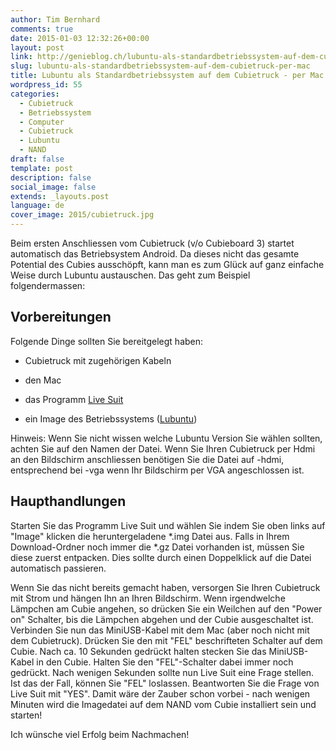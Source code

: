 ```yaml
---
author: Tim Bernhard
comments: true
date: 2015-01-03 12:32:26+00:00
layout: post
link: http://genieblog.ch/lubuntu-als-standardbetriebssystem-auf-dem-cubietruck-per-mac/
slug: lubuntu-als-standardbetriebssystem-auf-dem-cubietruck-per-mac
title: Lubuntu als Standardbetriebssystem auf dem Cubietruck - per Mac
wordpress_id: 55
categories:
  - Cubietruck
  - Betriebssystem 
  - Computer 
  - Cubietruck 
  - Lubuntu 
  - NAND
draft: false
template: post
description: false
social_image: false
extends: _layouts.post
language: de
cover_image: 2015/cubietruck.jpg
---
```


Beim ersten Anschliessen vom Cubietruck (v/o Cubieboard 3) startet automatisch das Betriebsystem Android.
Da dieses nicht das gesamte Potential des Cubies ausschöpft, kann man es zum Glück auf ganz einfache Weise durch Lubuntu austauschen.
Das geht zum Beispiel folgendermassen:

## Vorbereitungen

Folgende Dinge sollten Sie bereitgelegt haben:

  * Cubietruck mit zugehörigen Kabeln

  * den Mac

  * das Programm [Live Suit](http://linux-sunxi.org/LiveSuit)

  * ein Image des Betriebssystems ([Lubuntu](https://lubuntu.net/downloads/))

Hinweis: Wenn Sie nicht wissen welche Lubuntu Version Sie wählen sollten, achten Sie auf den Namen der Datei.
Wenn Sie Ihren Cubietruck per Hdmi an den Bildschirm anschliessen benötigen Sie die Datei auf -hdmi, entsprechend bei -vga wenn Ihr Bildschirm per VGA angeschlossen ist. 

## Haupthandlungen

Starten Sie das Programm Live Suit und wählen Sie indem Sie oben links auf "Image" klicken die heruntergeladene *.img Datei aus.
Falls in Ihrem Download-Ordner noch immer die *.gz Datei vorhanden ist, müssen Sie diese zuerst entpacken.
Dies sollte durch einen Doppelklick auf die Datei automatisch passieren.

Wenn Sie das nicht bereits gemacht haben, versorgen Sie Ihren Cubietruck mit Strom und hängen Ihn an Ihren Bildschirm.
Wenn irgendwelche Lämpchen am Cubie angehen, so drücken Sie ein Weilchen auf den "Power on" Schalter, bis die Lämpchen abgehen und der Cubie ausgeschaltet ist.
Verbinden Sie nun das MiniUSB-Kabel mit dem Mac (aber noch nicht mit dem Cubietruck). Drücken Sie den mit "FEL" beschrifteten Schalter auf dem Cubie.
Nach ca. 10 Sekunden gedrückt halten stecken Sie das MiniUSB-Kabel in den Cubie.
Halten Sie den "FEL"-Schalter dabei immer noch gedrückt.
Nach wenigen Sekunden sollte nun Live Suit eine Frage stellen.
Ist das der Fall, können Sie "FEL" loslassen.
Beantworten Sie die Frage von Live Suit mit "YES". Damit wäre der Zauber schon vorbei - nach wenigen Minuten wird die Imagedatei auf dem NAND vom Cubie installiert sein und starten!

Ich wünsche viel Erfolg beim Nachmachen!

